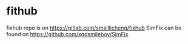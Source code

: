 # fithub
fixhub repo is on https://gitlab.com/smalllicheng/fixhub
SimFix can be found on https://github.com/xgdsmileboy/SimFix
